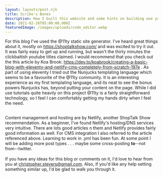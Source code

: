 ```yaml
---
layout: layouts/post.njk
title: Scribo's Bones
description: How I built this website and some hints on building one yourself.
date: 2021-02-26T05:00:00.000Z
featuredImage: /images/uploads/code_editor.webp
---
```

For this blog I've used the @11ty static site generator. I've heard great things about it, mostly on <https://shoptalkshow.com/> and was excited to try it out. It was fairly easy to get up and running, but wasn't the thirty minutes the clickbaitish youtube titles claimed. I would recommend that you check out the this article by Koa Brook: <https://dev.to/koabrook/creating-a-basic-blog-with-eleventy-and-netlify-cms-completely-from-scratch-197e> . As part of using eleventy I tried out the Nunjucks templating language which seems to be a favourite of the @11ty community. It is an interesting experience as my first templating language, and its neat to see the bonus powers Nunjucks has, beyond putting your content on the page. While I did use tutorials quite heavily on this project @11ty is a fairly straightforward technology, so I feel I can comfortably getting my hands dirty when I feel the need.

\
Content management and hosting are by Netlify, another ShopTalk Show recommendation. As a beginner, I've found Netlify's hosting/DNS services very intuitive. There are lots good articles n them and Netlify provides fairly good information as well.  For CMS integration I also referred to the article referenced above. Learning to work in .yml has been fun. At some point I will be adding more post types . . . maybe some cross-posting **to**--not from--twitter.\
\
If you have any ideas for this blog or comments on it, I'd love to hear from you at christopher.stevers@gmail.com. Also, if you'd like any help setting something similar up, I'd be glad to walk you through it.